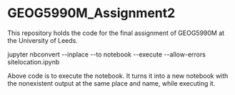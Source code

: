 # GEOG5990M_Assignment2
This repository holds the code for the final assignment of GEOG5990M at the University of Leeds.

jupyter nbconvert --inplace --to notebook --execute --allow-errors sitelocation.ipynb

Above code is to execute the notebook. It turns it into a new notebook with the nonexistent output at the same place and name, while executing it.
